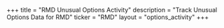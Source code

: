 +++
title = "RMD Unusual Options Activity"
description = "Track Unusual Options Data for RMD"
ticker = "RMD"
layout = "options_activity"
+++

